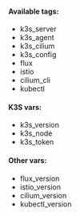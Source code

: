 #### Available tags:
- k3s_server
- k3s_agent
- k3s_cilium
- k3s_config
- flux
- istio
- cilium_cli
- kubectl

#### K3S vars:
- k3s_version
- k3s_node
- k3s_token

#### Other vars:
- flux_version
- istio_version
- cilium_version
- kubectl_version
